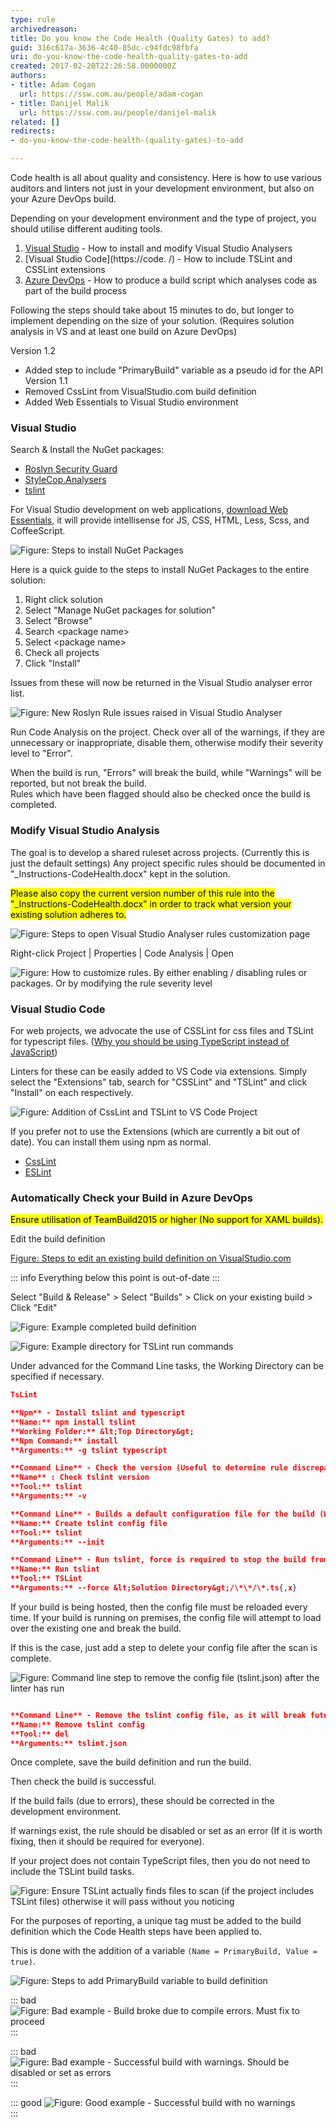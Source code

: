 ```yaml
---
type: rule
archivedreason: 
title: Do you know the Code Health (Quality Gates) to add?
guid: 316c617a-3636-4c40-85dc-c94fdc98fbfa
uri: do-you-know-the-code-health-quality-gates-to-add
created: 2017-02-20T22:26:58.0000000Z
authors:
- title: Adam Cogan
  url: https://ssw.com.au/people/adam-cogan
- title: Danijel Malik
  url: https://ssw.com.au/people/danijel-malik
related: []
redirects:
- do-you-know-the-code-health-(quality-gates)-to-add

---
```


Code health is all about quality and consistency. Here is how to use various auditors and linters not just in your development environment, but also on your Azure DevOps build.

<!--endintro-->

Depending on your development environment and the type of project, you should utilise different auditing tools.
1. [Visual Studio](https://visualstudio.microsoft.com/) - How to install and modify Visual Studio Analysers
2. [Visual Studio Code](https://code.
/) - How to include TSLint and CSSLint extensions
3. [Azure DevOps](https://azure.microsoft.com) - How to produce a build script which analyses code as part of the build process

Following the steps should take about 15 minutes to do, but longer to implement depending on the size of your solution. (Requires solution analysis in VS and at least one build on Azure DevOps)

Version 1.2
- Added step to include "PrimaryBuild" variable as a pseudo id for the API
Version 1.1
- Removed CssLint from VisualStudio.com build definition
- Added Web Essentials to Visual Studio environment

### Visual Studio

Search & Install the NuGet packages:

* [Roslyn Security Guard](https://www.nuget.org/packages/RoslynSecurityGuard/)
* [StyleCop.Analysers](https://www.nuget.org/packages/StyleCop.Analyzers/1.0.0)
* [tslint](https://www.nuget.org/packages/tslint/)

For Visual Studio development on web applications, [download Web Essentials](https://marketplace.visualstudio.com/items?itemName=MadsKristensen.WebEssentials20153), it will provide intellisense for JS, CSS, HTML, Less, Scss, and CoffeeScript. 

![Figure: Steps to install NuGet Packages](VS-InstallNuGetPackages.png) 

Here is a quick guide to the steps to install NuGet Packages to the entire solution:
1. Right click solution
2. Select "Manage NuGet packages for solution"
3. Select "Browse"
4. Search &lt;package name&gt;
5. Select &lt;package name&gt;
6. Check all projects
7. Click "Install"

Issues from these will now be returned in the Visual Studio analyser error list.

![Figure: New Roslyn Rule issues raised in Visual Studio Analyser](VS-RoslynRules.png)

Run Code Analysis on the project. Check over all of the warnings, if they are unnecessary or inappropriate, disable them, otherwise modify their severity level to "Error". 

When the build is run, "Errors" will break the build, while "Warnings" will be reported, but not break the build.  
Rules which have been flagged should also be checked once the build is completed.

### Modify Visual Studio Analysis

The goal is to develop a shared ruleset across projects. (Currently this is just the default settings)
Any project specific rules should be documented in "\_Instructions-CodeHealth.docx" kept in the solution.

<mark>Please also copy the current version number of this rule into the "_Instructions-CodeHealth.docx" in order to track what version your existing solution adheres to.</mark>

![Figure: Steps to open Visual Studio Analyser rules customization page](VS-ModifyRules.png)

Right-click Project | Properties | Code Analysis | Open

![Figure: How to customize rules. By either enabling / disabling rules or packages. Or by modifying the rule severity level](VS-ModifyRules2.png)

### Visual Studio Code

For web projects, we advocate the use of CSSLint for css files and TSLint for typescript files. ([Why you should be using TypeScript instead of JavaScript](/do-you-know-when-to-use-typescript-vs-javascript-and-coffeescript))

Linters for these can be easily added to VS Code via extensions.
Simply select the "Extensions" tab, search for "CSSLint" and "TSLint" and click "Install" on each respectively.

![Figure: Addition of CssLint and TSLint to VS Code Project](VSCode-Extensions.png)

If you prefer not to use the Extensions (which are currently a bit out of date). You can install them using npm as normal.

* [CssLint](https://www.npmjs.com/package/csslint)
* [ESLint](https://www.npmjs.com/package/eslint)

### Automatically Check your Build in Azure DevOps

<mark>Ensure utilisation of TeamBuild2015 or higher (No support for XAML builds).</mark>

Edit the build definition

[Figure: Steps to edit an existing build definition on VisualStudio.com](VSO-EditBuild.png)

::: info
Everything below this point is out-of-date
:::

Select "Build & Release" &gt; Select "Builds" &gt; Click on your existing build &gt; Click "Edit"

![Figure: Example completed build definition](VSO-BuildDefinition-V3.png)

![Figure: Example directory for TSLint run commands](VSO-DirectoryExampleV2.png)

Under advanced for the Command Line tasks, the Working Directory can be specified if necessary.

``` json
TsLint

**Npm** - Install tslint and typescript  
**Name:** npm install tslint  
**Working Folder:** &lt;Top Directory&gt;  
**Npm Command:** install  
**Arguments:** -g tslint typescript 

**Command Line** - Check the version (Useful to determine rule discrepancies across builds)  
**Name** : Check tslint version  
**Tool:** tslint  
**Arguments:** -v

**Command Line** - Builds a default configuration file for the build (Without it issues can differ between build and development environment  
**Name:** Create tslint config file  
**Tool:** tslint  
**Arguments:** --init

**Command Line** - Run tslint, force is required to stop the build from crashing (TSLint will return and exit code of 1 regardless of if issues exist)  
**Name:** Run tslint  
**Tool:** TSLint  
**Arguments:** --force &lt;Solution Directory&gt;/\*\*/\*.ts{,x}

```

If your build is being hosted, then the config file must be reloaded every time. If your build is running on premises, the config file will attempt to load over the existing one and break the build.

If this is the case, just add a step to delete your config file after the scan is complete.

![Figure: Command line step to remove the config file (tslint.json) after the linter has run](VSO-RemoveConfig.png)

``` json

**Command Line** - Remove the tslint config file, as it will break future scan if the build is on premises if a config file already exists and an attempt to add another one is made  
**Name:** Remove tslint config  
**Tool:** del  
**Arguments:** tslint.json

```

Once complete, save the build definition and run the build.

Then check the build is successful.

If the build fails (due to errors), these should be corrected in the development environment. 

If warnings exist, the rule should be disabled or set as an error (If it is worth fixing, then it should be required for everyone).

If your project does not contain TypeScript files, then you do not need to include the TSLint build tasks.

![Figure: Ensure TSLint actually finds files to scan (if the project includes TSLint files) otherwise it will pass without you noticing](VSO-EnsureTSLintRuns.png)

For the purposes of reporting, a unique tag must be added to the build definition which the Code Health steps have been applied to. 

This is done with the addition of a variable `(Name = PrimaryBuild, Value = true)`.

![Figure: Steps to add PrimaryBuild variable to build definition](VSO-AddVariableTag.png)

::: bad
![Figure: Bad example - Build broke due to compile errors. Must fix to proceed](VSO-BuildResult-BadV3.png)
:::

::: bad
![Figure: Bad example - Successful build with warnings. Should be disabled or set as errors](VSO-BuildResultV3.png)
:::

::: good
![Figure: Good example - Successful build with no warnings](VSO-BuildResult-GoodV3.png)  
:::
